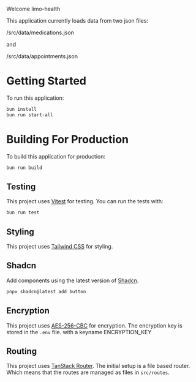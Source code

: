 Welcome limo-health

This application currently loads data from two json files: 

/src/data/medications.json 

and 

/src/data/appointments.json

# Getting Started

To run this application:

```bash
bun install
bun run start-all
```

# Building For Production

To build this application for production:

```bash
bun run build
```

## Testing

This project uses [Vitest](https://vitest.dev/) for testing. You can run the tests with:

```bash
bun run test
```

## Styling

This project uses [Tailwind CSS](https://tailwindcss.com/) for styling.



## Shadcn

Add components using the latest version of [Shadcn](https://ui.shadcn.com/).

```bash
pnpx shadcn@latest add button
```

## Encryption
This project uses [AES-256-CBC](https://en.wikipedia.org/wiki/Advanced_Encryption_Standard) for encryption. The encryption key is stored in the `.env` file.
with a keyname ENCRYPTION_KEY



## Routing
This project uses [TanStack Router](https://tanstack.com/router). The initial setup is a file based router. Which means that the routes are managed as files in `src/routes`.
